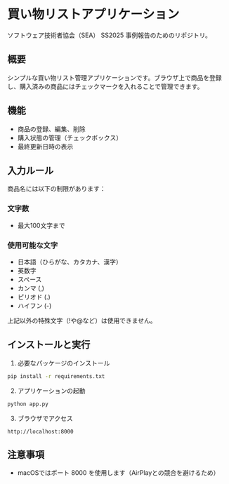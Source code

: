 # 買い物リストアプリケーション

ソフトウェア技術者協会（SEA） SS2025 事例報告のためのリポジトリ。

## 概要
シンプルな買い物リスト管理アプリケーションです。ブラウザ上で商品を登録し、購入済みの商品にはチェックマークを入れることで管理できます。

## 機能
- 商品の登録、編集、削除
- 購入状態の管理（チェックボックス）
- 最終更新日時の表示

## 入力ルール
商品名には以下の制限があります：

### 文字数
- 最大100文字まで

### 使用可能な文字
- 日本語（ひらがな、カタカナ、漢字）
- 英数字
- スペース
- カンマ (,)
- ピリオド (.)
- ハイフン (-)

上記以外の特殊文字（!や@など）は使用できません。

## インストールと実行
1. 必要なパッケージのインストール
```bash
pip install -r requirements.txt
```

2. アプリケーションの起動
```bash
python app.py
```

3. ブラウザでアクセス
```
http://localhost:8000
```

## 注意事項
- macOSではポート 8000 を使用します（AirPlayとの競合を避けるため）
